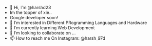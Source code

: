 - 👋 Hi, I’m @harshd23
- Im the topper of xie.. 
- Google developer soon!
- 👀 I’m interested in Different PRogramming Languages and Hardware
- 🌱 I’m currently learning Web Development
- 💞️ I’m looking to collaborate on ...
- 📫 How to reach me On Instagram: @harsh_97d

<!---
harshd23/harshd23 is a ✨ special ✨ repository because its `README.md` (this file) appears on your GitHub profile.
You can click the Preview link to take a look at your changes.
--->
